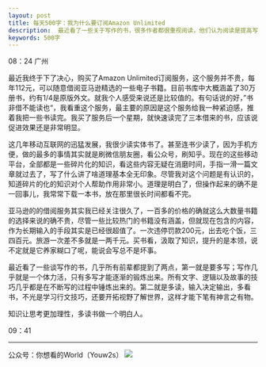 ```yaml
---
layout: post
title: 每天500字：我为什么要订阅Amazon Unlimited
description:  最近看了一些关于写作的书，很多作者都很重视阅读，他们认为阅读是提高写作水平非常重要的手段。我小的时候很爱书，爱看杂书，因此我的语文水平一直不错，词汇丰富，写文章言语通顺，老师常常夸奖我。
keywords: 500字
---
```


08：24 广州

最近我终于下了决心，购买了Amazon Unlimited订阅服务，这个服务并不贵，每年112元，可以随意借阅亚马逊精选的一些电子书籍。目前书库中大概涵盖了30万册书，约有1/4是原版外文。就我个人感受来说还是比较值的。有句话说的好，”书非借不能读也“，我看重这个服务，最主要的原因是这个服务给我一种紧迫感，推着我把一些书读完。我买了服务后一个星期，就快速读完了三本借来的书，应该说促进效果还是非常明显。

这几年移动互联网的迅猛发展，我很少读实体书了。甚至连书少读了，因为手机方便，做的最多的事情其实就是刷微信朋友圈，看公众号，刷知乎。现在的这些移动平台，全部都是一些碎片化的知识，看这些内容无疑在消磨时间，手指一滑一篇文章就过去了，写了什么讲了啥道理基本全无印象。尽管我对这个问题是有认识的，知道碎片的化的知识对个人帮助作用非常小。道理是明白了，但操作起来的确不是一回事儿，我常常下载一本书，放在那里很长时间都看不完。

亚马逊的的借阅服务其实我已经关注很久了，一百多的价格的确就这么大数量书籍的选择来说的确不贵，尽管一些比较热门的书籍没有涵盖，但就现在包含的内容，作为长期输入的手段其实是已经很超值了。一次违停罚款200元，出去吃个饭，三四百元。旅游一次差不多就是一两千元。买书看，汲取了知识，提升的是本领，说不定就是它养家糊口了呢，能说会写总不是坏事。

最近看了一些谈写作的书，几乎所有前辈都提到了两点，第一就是要多写；写作几乎就是一个体力活，只有多写才能逐渐的锻炼出来。所有文字、逻辑以及故事的技巧几乎都是在不断写的过程中锤炼出来的。第二就是多读，输入决定输出，多看书，不光是学习行文技巧，还要开拓视野了解世界，这样才能下笔有神言之有物。

知识让思考更加理性，多读书做一个明白人。

09：41

---- 
公众号：你想看的World（Youw2s）
![][image-1]

[image-1]:	http://upload-images.jianshu.io/upload_images/3342594-dca1f89eba3e50ca.jpg?imageMogr2/auto-orient/strip%7CimageView2/2/w/1240